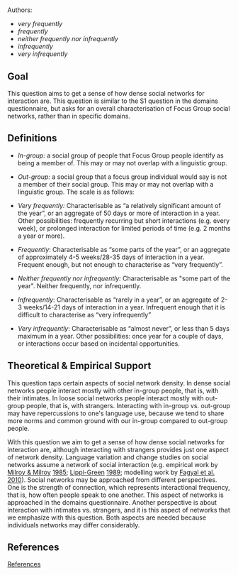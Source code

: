 # [](ContributionTable?__template__=property.md&property=name#cldf:OS9)

Authors: [](ContributionTable?__template__=property.md&property=contributor#cldf:OS9)

- *very frequently*
- *frequently*
- *neither frequently nor infrequently*
- *infrequently*
- *very infrequently*
## Goal
This question aims to get a sense of how dense social networks for interaction are. This question is similar to the S1 question in the domains questionnaire, but asks for an overall characterisation of Focus Group social networks, rather than in specific domains.
## Definitions

- *In-group:* a social group of people that Focus Group people identify as being a member of. This may or may not overlap with a linguistic group.
- *Out-group:* a social group that a focus group individual would say is not a member of their social group. This may or may not overlap with a linguistic group.
The scale is as follows:

- *Very frequently:* Characterisable as “a relatively significant amount of the year”, or an aggregate of 50 days or more of interaction in a year. Other possibilities: frequently recurring but short interactions (e.g. every week), or prolonged interaction for limited periods of time (e.g. 2 months a year or more).
- *Frequently*: Characterisable as “some parts of the year”, or an aggregate of approximately 4-5 weeks/28-35 days of interaction in a year. Frequent enough, but not enough to characterise as “very frequently”.
- *Neither frequently nor infrequently:* Characterisable as "some part of the year". Neither frequently, nor infrequently.
- *Infrequently*: Characterisable as “rarely in a year”, or an aggregate of 2-3 weeks/14-21 days of interaction in a year. Infrequent enough that it is difficult to characterise as “very infrequently”
- *Very infrequently*: Characterisable as “almost never”, or less than 5 days maximum in a year. Other possibilities: once year for a couple of days, or interactions occur based on incidental opportunities.

## Theoretical & Empirical Support
This question taps certain aspects of social network density. In dense social networks people interact mostly with other in-group people, that is, with their intimates. In loose social networks people interact mostly with out-group people, that is, with strangers. Interacting with in-group vs. out-group may have repercussions to one's language use, because we tend to share more norms and common ground with our in-group compared to out-group people.

With this question we aim to get a sense of how dense social networks for interaction are, although interacting with strangers provides just one aspect of network density. Language variation and change studies on social networks assume a network of social interaction (e.g. empirical work by [Milroy & Milroy](sources.bib?ref&with_internal_ref_link&keep_label#cldf:MilroyMilroy1985) [1985](sources.bib?ref&with_internal_ref_link&keep_label#cldf:MilroyMilroy1985); [Lippi-Green](sources.bib?ref&with_internal_ref_link&keep_label#cldf:Lippi-Green1989) [1989](sources.bib?ref&with_internal_ref_link&keep_label#cldf:Lippi-Green1989); modelling work by [Fagyal et al.](sources.bib?ref&with_internal_ref_link&keep_label#cldf:FagyalEtAl2010) [2010](sources.bib?ref&with_internal_ref_link&keep_label#cldf:FagyalEtAl2010)). Social networks may be approached from different perspectives. One is the strength of connection, which represents interactional frequency, that is, how often people speak to one another. This aspect of networks is approached in the domains questionnaire. Another perspective is about interaction with intimates vs. strangers, and it is this aspect of networks that we emphasize with this question. Both aspects are needed because individuals networks may differ considerably.

## References

[References](Source?cited_only&with_link#cldf:__all__)